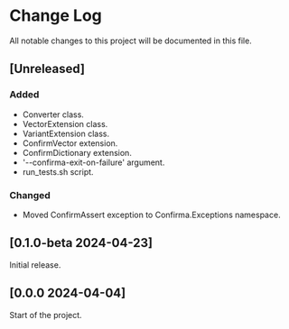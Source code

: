 # Change Log

All notable changes to this project will be documented in this file.

## [Unreleased]

### Added

- Converter class.
- VectorExtension class.
- VariantExtension class.
- ConfirmVector extension.
- ConfirmDictionary extension.
- '--confirma-exit-on-failure' argument.
- run_tests.sh script.

### Changed

- Moved ConfirmAssert exception to Confirma.Exceptions namespace.

## [0.1.0-beta 2024-04-23]

Initial release.

## [0.0.0 2024-04-04]

Start of the project.
